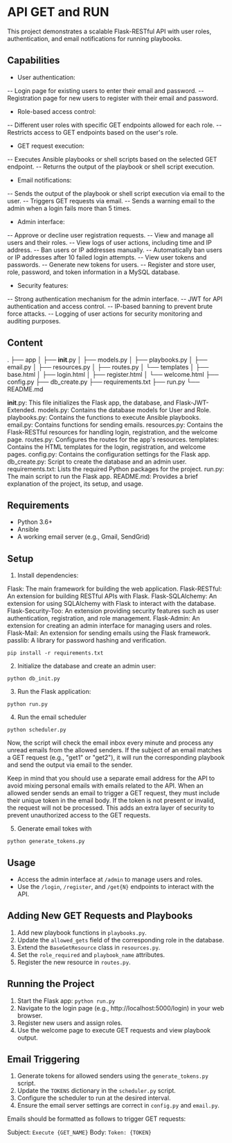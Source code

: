 # API GET and RUN

This project demonstrates a scalable Flask-RESTful API with user roles, authentication, and email notifications for running playbooks.

## Capabilities
- User authentication:

-- Login page for existing users to enter their email and password.
-- Registration page for new users to register with their email and password.

- Role-based access control:

-- Different user roles with specific GET endpoints allowed for each role.
-- Restricts access to GET endpoints based on the user's role.

- GET request execution:

-- Executes Ansible playbooks or shell scripts based on the selected GET endpoint.
-- Returns the output of the playbook or shell script execution.

- Email notifications:

-- Sends the output of the playbook or shell script execution via email to the user.
-- Triggers GET requests via email.
-- Sends a warning email to the admin when a login fails more than 5 times.

- Admin interface:

-- Approve or decline user registration requests.
-- View and manage all users and their roles.
-- View logs of user actions, including time and IP address.
-- Ban users or IP addresses manually.
-- Automatically ban users or IP addresses after 10 failed login attempts.
-- View user tokens and passwords.
-- Generate new tokens for users.
-- Register and store user, role, password, and token information in a MySQL database.

- Security features:

-- Strong authentication mechanism for the admin interface.
-- JWT for API authentication and access control.
-- IP-based banning to prevent brute force attacks.
-- Logging of user actions for security monitoring and auditing purposes.

## Content
.
├── app
│   ├── __init__.py
│   ├── models.py
│   ├── playbooks.py
│   ├── email.py
│   ├── resources.py
│   ├── routes.py
│   └── templates
│       ├── base.html
│       ├── login.html
│       ├── register.html
│       └── welcome.html
├── config.py
├── db_create.py
├── requirements.txt
├── run.py
└── README.md

__init__.py: This file initializes the Flask app, the database, and Flask-JWT-Extended.
models.py: Contains the database models for User and Role.
playbooks.py: Contains the functions to execute Ansible playbooks.
email.py: Contains functions for sending emails.
resources.py: Contains the Flask-RESTful resources for handling login, registration, and the welcome page.
routes.py: Configures the routes for the app's resources.
templates: Contains the HTML templates for the login, registration, and welcome pages.
config.py: Contains the configuration settings for the Flask app.
db_create.py: Script to create the database and an admin user.
requirements.txt: Lists the required Python packages for the project.
run.py: The main script to run the Flask app.
README.md: Provides a brief explanation of the project, its setup, and usage.

## Requirements

- Python 3.6+
- Ansible
- A working email server (e.g., Gmail, SendGrid)

## Setup

1. Install dependencies:

Flask: The main framework for building the web application.
Flask-RESTful: An extension for building RESTful APIs with Flask.
Flask-SQLAlchemy: An extension for using SQLAlchemy with Flask to interact with the database.
Flask-Security-Too: An extension providing security features such as user authentication, registration, and role management.
Flask-Admin: An extension for creating an admin interface for managing users and roles.
Flask-Mail: An extension for sending emails using the Flask framework.
passlib: A library for password hashing and verification.

```
pip install -r requirements.txt
```

2. Initialize the database and create an admin user:

```
python db_init.py
```

3. Run the Flask application:
```
python run.py
```
4. Run the email scheduler
```
python scheduler.py
```
Now, the script will check the email inbox every minute and process any unread emails from the allowed senders. If the subject of an email matches a GET request (e.g., "get1" or "get2"), it will run the corresponding playbook and send the output via email to the sender.

Keep in mind that you should use a separate email address for the API to avoid mixing personal emails with emails related to the API. When an allowed sender sends an email to trigger a GET request, they must include their unique token in the email body. If the token is not present or invalid, the request will not be processed. This adds an extra layer of security to prevent unauthorized access to the GET requests.

5. Generate email tokes with
```
python generate_tokens.py
```

## Usage

- Access the admin interface at `/admin` to manage users and roles.
- Use the `/login`, `/register`, and `/get{N}` endpoints to interact with the API.

## Adding New GET Requests and Playbooks

1. Add new playbook functions in `playbooks.py`.
2. Update the `allowed_gets` field of the corresponding role in the database.
3. Extend the `BaseGetResource` class in `resources.py`.
4. Set the `role_required` and `playbook_name` attributes.
5. Register the new resource in `routes.py`.

## Running the Project

1. Start the Flask app: `python run.py`
2. Navigate to the login page (e.g., http://localhost:5000/login) in your web browser.
3. Register new users and assign roles.
4. Use the welcome page to execute GET requests and view playbook output.


## Email Triggering

1. Generate tokens for allowed senders using the `generate_tokens.py` script.
2. Update the `TOKENS` dictionary in the `scheduler.py` script.
3. Configure the scheduler to run at the desired interval.
4. Ensure the email server settings are correct in `config.py` and `email.py`.

Emails should be formatted as follows to trigger GET requests:

Subject: `Execute {GET_NAME}`
Body: `Token: {TOKEN}`